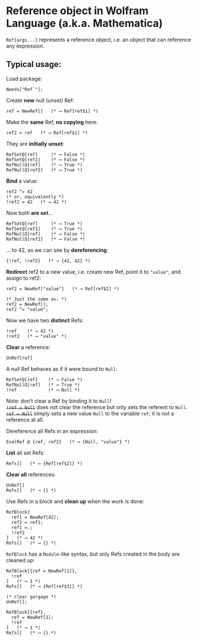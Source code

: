 # Reference object in Wolfram Language (a.k.a. Mathematica) ##

`Ref[args...]` represents a reference object, i.e. an object that can reference any expression.

## Typical usage:

Load package:
```mma
Needs["Ref`"];
```

Create __new__ null (unset) Ref:
```mma
ref = NewRef[]   (* ⟶ Ref[ref$1] *)
```

Make the __same__ Ref, __no copying__ here:
```mma
ref2 = ref   (* ⟶ Ref[ref$1] *)
```

They are __initially unset__:
```mma
RefSetQ[ref]     (* ⟶ False *)
RefSetQ[ref2]    (* ⟶ False *)
RefNullQ[ref]    (* ⟶ True *)
RefNullQ[ref2]   (* ⟶ True *)
```

__Bind__ a value:
```mma
ref2 ^= 42
(* or, equivalently *)
!ref2 = 42   (* ⟶ 42 *)
```

Now both __are set__…
```mma
RefSetQ[ref]     (* ⟶ True *)
RefSetQ[ref2]    (* ⟶ True *)
RefNullQ[ref]    (* ⟶ False *)
RefNullQ[ref2]   (* ⟶ False *)
```

… to 42, as we can see by __dereferencing__:
```mma
{!ref, !ref2}   (* ⟶ {42, 42} *)
```

__Redirect__ ref2 to a new value, i.e. create new Ref, point it to `"value"`, and assign to ref2:
```mma
ref2 = NewRef["value"]   (* ⟶ Ref[ref$2] *)

(* Just the same as: *)
ref2 = NewRef[];
ref2 ^= "value";
```

Now we have two __distinct__ Refs:
```mma
!ref    (* ⟶ 42 *)
!ref2   (* ⟶ "value" *)
```

__Clear__ a reference:
```mma
UnRef[ref]
```

A null Ref behaves as if it were bound to `Null`:
```mma
RefSetQ[ref]    (* ⟶ False *)
RefNullQ[ref]   (* ⟶ True *)
!ref            (* ⟶ Null *)
```

Note: don’t clear a Ref by binding it to `Null`!  
~~`!ref = Null`~~ does not clear the reference but only sets the referent to `Null`.  
~~`ref = Null`~~ simply sets a new value `Null` to the variable `ref`, it is not a reference at all.

Dereference all Refs in an expression:
```mma
EvalRef @ {ref, ref2}   (* ⟶ {Null, "value"} *)
```

__List__ all set Refs:
```mma
Refs[]   (* ⟶ {Ref[ref$2]} *)
```

__Clear all__ references:
```mma
UnRef[]
Refs[]   (* ⟶ {} *)
```

Use Refs in a block and __clean up__ when the work is done:
```mma
RefBlock[
  ref1 = NewRef[42];
  ref2 = ref1;
  ref1 =.;
  !ref2
]   (* ⟶ 42 *)
Refs[]   (* ⟶ {} *)
```

`RefBlock` has a `Module`-like syntax, but only Refs created in the body are cleaned up:
```mma
RefBlock[{ref = NewRef[1]},
  !ref
]   (* ⟶ 1 *)
Refs[]   (* ⟶ {Ref[ref$3]} *)

(* clear gargage *)
UnRef[];

RefBlock[{ref},
  ref = NewRef[1];
  !ref
]   (* ⟶ 1 *)
Refs[]   (* ⟶ {} *)
```
